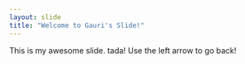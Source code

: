 ```yaml
---
layout: slide
title: "Welcome to Gauri's Slide!"
---
```

This is my awesome slide. tada!
Use the left arrow to go back!

